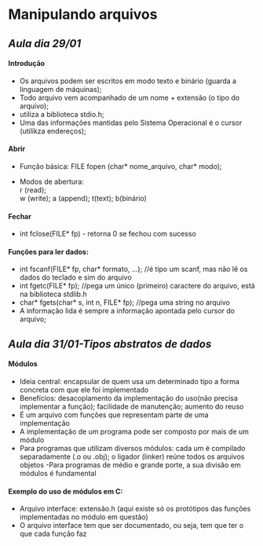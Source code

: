 # Manipulando arquivos
   
## *Aula dia 29/01*

#### Introdução
- Os arquivos podem ser escritos em modo texto e binário (guarda a linguagem de máquinas);
- Todo arquivo vem acompanhado de um nome + extensão (o tipo do arquivo);
- utiliza a biblioteca stdio.h;
- Uma das informações mantidas pelo Sistema Operacional é o cursor (utilikza endereços);

#### Abrir 
- Função básica: FILE fopen (char* nome_arquivo, char* modo);   
   
- Modos de abertura:   
r (read);    
w (write); 
a (append); 
t(text); 
b(binário)

#### Fechar
- int fclose(FILE* fp) - retorna 0 se fechou com sucesso

#### Funções para ler dados:
- int fscanf(FILE* fp, char* formato, ...); //é tipo um scanf, mas não lê os dados do teclado e sim do arquivo
- int fgetc(FILE* fp); //pega um único (primeiro) caractere do arquivo, está na biblioteca stdlib.h
- char* fgets(char* s, int n, FILE* fp); //pega uma string no arquivo 
- A informação lida é sempre a informação apontada pelo cursor do arquivo;

## *Aula dia 31/01-Tipos abstratos de dados*

#### Módulos
- Ideia central: encapsular de quem usa um determinado tipo a forma concreta com que ele foi implementado
- Benefícios: desacoplamento da implementação do uso(não precisa implementar a função); facilidade de manutenção; aumento do reuso
- É um arquivo com funções que representam parte de uma implementação
- A implementação de um programa pode ser composto por mais de um módulo
- Para programas que utilizam diversos módulos: cada um é compilado separadamente (.o ou .obj); o ligador (linker) reúne todos os arquivos objetos
-Para programas de médio e grande porte, a sua divisão em módulos é fundamental

#### Exemplo do uso de módulos em C:
- Arquivo interface: extensão.h (aqui existe só os protótipos das funções implementadas no módulo em questão)
- O arquivo interface tem que ser documentado, ou seja, tem que ter o que cada função faz